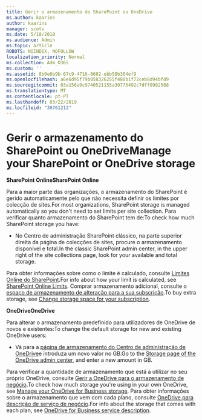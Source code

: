 ```yaml
---
title: Gerir o armazenamento do SharePoint ou OneDrive
ms.author: kaarins
author: kaarins
manager: scotv
ms.date: 5/18/2018
ms.audience: Admin
ms.topic: article
ROBOTS: NOINDEX, NOFOLLOW
localization_priority: Normal
ms.collection: Adm_O365
ms.custom: ''
ms.assetid: 8b0e6b9b-67c9-4716-8602-ebb58b364ef9
ms.openlocfilehash: a6e6d95f79b058326255f480b1f72ceb8d94bfd9
ms.sourcegitcommit: 03a156a9c9740521155a30775492c7dff0982588
ms.translationtype: MT
ms.contentlocale: pt-PT
ms.lasthandoff: 03/22/2019
ms.locfileid: "30761212"
---
```

# <a name="manage-your-sharepoint-or-onedrive-storage"></a><span data-ttu-id="0f1a9-102">Gerir o armazenamento do SharePoint ou OneDrive</span><span class="sxs-lookup"><span data-stu-id="0f1a9-102">Manage your SharePoint or OneDrive storage</span></span>

 <span data-ttu-id="0f1a9-103">**SharePoint Online**</span><span class="sxs-lookup"><span data-stu-id="0f1a9-103">**SharePoint Online**</span></span>
  
<span data-ttu-id="0f1a9-104">Para a maior parte das organizações, o armazenamento do SharePoint é gerido automaticamente pelo que não necessita definir os limites por colecção de sites.</span><span class="sxs-lookup"><span data-stu-id="0f1a9-104">For most organizations, SharePoint storage is managed automatically so you don't need to set limits per site collection.</span></span> <span data-ttu-id="0f1a9-105">Para verificar quanto armazenamento do SharePoint tem de:</span><span class="sxs-lookup"><span data-stu-id="0f1a9-105">To check how much SharePoint storage you have:</span></span>
  
- <span data-ttu-id="0f1a9-106">No Centro de administração SharePoint clássico, na parte superior direita da página de colecções de sites, procure o armazenamento disponível e total.</span><span class="sxs-lookup"><span data-stu-id="0f1a9-106">In the classic SharePoint admin center, in the upper right of the site collections page, look for your available and total storage.</span></span>
    
<span data-ttu-id="0f1a9-107">Para obter informações sobre como o limite é calculado, consulte [Limites Online do SharePoint](https://go.microsoft.com/fwlink/p/?LinkID=856113).</span><span class="sxs-lookup"><span data-stu-id="0f1a9-107">For info about how your limit is calculated, see [SharePoint Online Limits](https://go.microsoft.com/fwlink/p/?LinkID=856113).</span></span> <span data-ttu-id="0f1a9-108">Comprar armazenamento adicional, consulte o [espaço de armazenamento de alteração para a sua subscrição](https://go.microsoft.com/fwlink/?linkid=866428).</span><span class="sxs-lookup"><span data-stu-id="0f1a9-108">To buy extra storage, see [Change storage space for your subscription](https://go.microsoft.com/fwlink/?linkid=866428).</span></span>
  
 <span data-ttu-id="0f1a9-109">**OneDrive**</span><span class="sxs-lookup"><span data-stu-id="0f1a9-109">**OneDrive**</span></span>
  
<span data-ttu-id="0f1a9-110">Para alterar o armazenamento predefinido para utilizadores de OneDrive de novos e existentes:</span><span class="sxs-lookup"><span data-stu-id="0f1a9-110">To change the default storage for new and existing OneDrive users:</span></span>
  
- <span data-ttu-id="0f1a9-111">Vá para a [página de armazenamento do Centro de administração de OneDrive](https://admin.onedrive.com/?v=StorageSettings)e introduza um novo valor no GB.</span><span class="sxs-lookup"><span data-stu-id="0f1a9-111">Go to the [Storage page of the OneDrive admin center](https://admin.onedrive.com/?v=StorageSettings), and enter a new amount in GB.</span></span>
    
<span data-ttu-id="0f1a9-112">Para verificar a quantidade de armazenamento que está a utilizar no seu próprio OneDrive, consulte [Gerir a OneDrive para o armazenamento de negócio](https://go.microsoft.com/fwlink/?linkid=866429).</span><span class="sxs-lookup"><span data-stu-id="0f1a9-112">To check how much storage you're using in your own OneDrive, see [Manage your OneDrive for Business storage](https://go.microsoft.com/fwlink/?linkid=866429).</span></span> <span data-ttu-id="0f1a9-113">Para obter informações sobre o armazenamento que vem com cada plano, consulte [OneDrive para descrição de serviço de negócio](https://go.microsoft.com/fwlink/p/?LinkID=826071).</span><span class="sxs-lookup"><span data-stu-id="0f1a9-113">For info about the storage that comes with each plan, see [OneDrive for Business service description](https://go.microsoft.com/fwlink/p/?LinkID=826071).</span></span>
  

